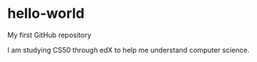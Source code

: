 # hello-world
My first GitHub repository

I am studying CS50 through edX to help me understand computer science.
